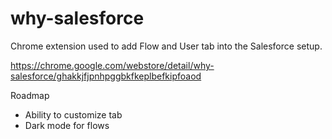 # why-salesforce
Chrome extension used to add Flow and User tab into the Salesforce setup. 

https://chrome.google.com/webstore/detail/why-salesforce/ghakkjfjpnhpggbkfkeplbefkipfoaod

Roadmap
- Ability to customize tab
- Dark mode for flows
